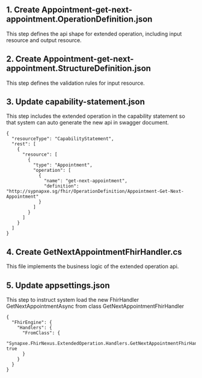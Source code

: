 ## 1. Create Appointment-get-next-appointment.OperationDefinition.json
This step defines the api shape for extended operation, including input resource and output resource.

## 2. Create Appointment-get-next-appointment.StructureDefinition.json
This step defines the validation rules for input resource.

## 3. Update capability-statement.json
This step includes the extended operation in the capability statement so that system can auto generate the new api in swagger document.
```
{
  "resourceType": "CapabilityStatement",
  "rest": [
    {
      "resource": [
        {
          "type": "Appointment",
          "operation": [
            {
              "name": "get-next-appointment",
              "definition": "http://sypnapxe.sg/fhir/OperationDefinition/Appointment-Get-Next-Appointment"
            }
          ]
        }
      ]
    }
  ]
}
```

## 4. Create GetNextAppointmentFhirHandler.cs
This file implements the business logic of the extended operation api.

## 5. Update appsettings.json
This step to instruct system load the new FhirHandler GetNextAppointmentAsync from class GetNextAppointmentFhirHandler
```
{
  "FhirEngine": {
    "Handlers": {
      "FromClass": {
        "Synapxe.FhirNexus.ExtendedOperation.Handlers.GetNextAppointmentFhirHandler": true
      }
    }
  }
}
```